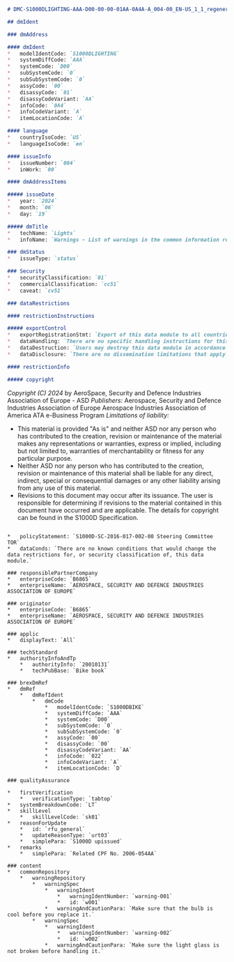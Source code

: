 ```markdown
# DMC-S1000DLIGHTING-AAA-D00-00-00-01AA-0A4A-A_004-00_EN-US_1_1_regenerated_2_regenerated

## dmIdent

### dmAddress

#### dmIdent
*   modelIdentCode: `S1000DLIGHTING`
*   systemDiffCode: `AAA`
*   systemCode: `D00`
*   subSystemCode: `0`
*   subSubSystemCode: `0`
*   assyCode: `00`
*   disassyCode: `01`
*   disassyCodeVariant: `AA`
*   infoCode: `0A4`
*   infoCodeVariant: `A`
*   itemLocationCode: `A`

#### language
*   countryIsoCode: `US`
*   languageIsoCode: `en`

#### issueInfo
*   issueNumber: `004`
*   inWork: `00`

#### dmAddressItems

##### issueDate
*   year: `2024`
*   month: `06`
*   day: `19`

##### dmTitle
*   techName: `Lights`
*   infoName: `Warnings - List of warnings in the common information repository`

### dmStatus
*   issueType: `status`

### Security
*   securityClassification: `01`
*   commercialClassification: `cc51`
*   caveat: `cv51`

### dataRestrictions

#### restrictionInstructions

##### exportControl
*   exportRegistrationStmt: `Export of this data module to all countries that are the residence of organizations that are users of S1000D is permitted. Storage of this data module is to be at the discretion of the organization.`
*   dataHandling: `There are no specific handling instructions for this data module.`
*   dataDestruction: `Users may destroy this data module in accordance with their own local procedures.`
*   dataDisclosure: `There are no dissemination limitations that apply to this data module.`

#### restrictionInfo

##### copyright
```
*Copyright (C) 2024* by AeroSpace, Security and Defence Industries Association of Europe - ASD
*Publishers:*
Aerospace, Security and Defence Industries Association of Europe
Aerospace Industries Association of America
ATA e-Business Program
*Limitations of liability:*
*   This material is provided "As is" and neither ASD nor any person who has contributed to the creation, revision or maintenance of the material makes any representations or warranties, express or implied, including but not limited to, warranties of merchantability or fitness for any particular purpose.
*   Neither ASD nor any person who has contributed to the creation, revision or maintenance of this material shall be liable for any direct, indirect, special or consequential damages or any other liability arising from any use of this material.
*   Revisions to this document may occur after its issuance. The user is responsible for determining if revisions to the material contained in this document have occurred and are applicable.
The details for copyright can be found in the S1000D Specification.
```

*   policyStatement: `S1000D-SC-2016-017-002-00 Steering Committee TOR`
*   dataConds: `There are no known conditions that would change the data restrictions for, or security classification of, this data module.`

### responsiblePartnerCompany
*   enterpriseCode: `B6865`
*   enterpriseName: `AEROSPACE, SECURITY AND DEFENCE INDUSTRIES ASSOCIATION OF EUROPE`

### originator
*   enterpriseCode: `B6865`
*   enterpriseName: `AEROSPACE, SECURITY AND DEFENCE INDUSTRIES ASSOCIATION OF EUROPE`

### applic
*   displayText: `All`

### techStandard
*   authorityInfoAndTp
    *   authorityInfo: `20010131`
    *   techPubBase: `Bike book`

### brexDmRef
*   dmRef
    *   dmRefIdent
        *   dmCode
            *   modelIdentCode: `S1000DBIKE`
            *   systemDiffCode: `AAA`
            *   systemCode: `D00`
            *   subSystemCode: `0`
            *   subSubSystemCode: `0`
            *   assyCode: `00`
            *   disassyCode: `00`
            *   disassyCodeVariant: `AA`
            *   infoCode: `022`
            *   infoCodeVariant: `A`
            *   itemLocationCode: `D`

### qualityAssurance

*   firstVerification
    *   verificationType: `tabtop`
*   systemBreakdownCode: `LT`
*   skillLevel
    *   skillLevelCode: `sk01`
*   reasonForUpdate
    *   id: `rfu_general`
    *   updateReasonType: `urt03`
    *   simplePara: `S1000D upissued`
*   remarks
    *   simplePara: `Related CPF No. 2006-054AA`

### content
*   commonRepository
    *   warningRepository
        *   warningSpec
            *   warningIdent
                *   warningIdentNumber: `warning-001`
                *   id: `w001`
            *   warningAndCautionPara: `Make sure that the bulb is cool before you replace it.`
        *   warningSpec
            *   warningIdent
                *   warningIdentNumber: `warning-002`
                *   id: `w002`
            *   warningAndCautionPara: `Make sure the light glass is not broken before handling it.`
```